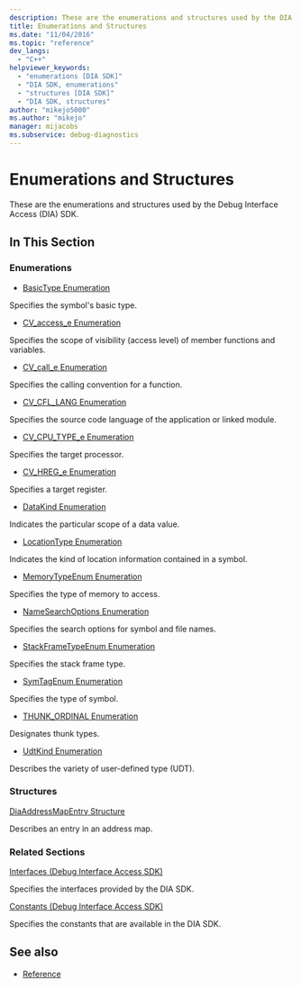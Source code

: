 ```yaml
---
description: These are the enumerations and structures used by the DIA SDK.
title: Enumerations and Structures
ms.date: "11/04/2016"
ms.topic: "reference"
dev_langs:
  - "C++"
helpviewer_keywords:
  - "enumerations [DIA SDK]"
  - "DIA SDK, enumerations"
  - "structures [DIA SDK]"
  - "DIA SDK, structures"
author: "mikejo5000"
ms.author: "mikejo"
manager: mijacobs
ms.subservice: debug-diagnostics
---
```


# Enumerations and Structures

These are the enumerations and structures used by the Debug Interface Access (DIA) SDK.

## In This Section

### Enumerations

- [BasicType Enumeration](../../debugger/debug-interface-access/basictype.md)

Specifies the symbol's basic type.

- [CV_access_e Enumeration](../../debugger/debug-interface-access/cv-access-e.md)

Specifies the scope of visibility (access level) of member functions and variables.

- [CV_call_e Enumeration](../../debugger/debug-interface-access/cv-call-e.md)

Specifies the calling convention for a function.

- [CV_CFL_LANG Enumeration](../../debugger/debug-interface-access/cv-cfl-lang.md)

Specifies the source code language of the application or linked module.

- [CV_CPU_TYPE_e Enumeration](../../debugger/debug-interface-access/cv-cpu-type-e.md)

Specifies the target processor.

- [CV_HREG_e Enumeration](../../debugger/debug-interface-access/cv-hreg-e.md)

Specifies a target register.

- [DataKind Enumeration](../../debugger/debug-interface-access/datakind.md)

Indicates the particular scope of a data value.

- [LocationType Enumeration](../../debugger/debug-interface-access/locationtype.md)

Indicates the kind of location information contained in a symbol.

- [MemoryTypeEnum Enumeration](../../debugger/debug-interface-access/memorytypeenum.md)

Specifies the type of memory to access.

- [NameSearchOptions Enumeration](../../debugger/debug-interface-access/namesearchoptions.md)

Specifies the search options for symbol and file names.

- [StackFrameTypeEnum Enumeration](../../debugger/debug-interface-access/stackframetypeenum.md)

Specifies the stack frame type.

- [SymTagEnum Enumeration](../../debugger/debug-interface-access/symtagenum.md)

Specifies the type of symbol.

- [THUNK_ORDINAL Enumeration](../../debugger/debug-interface-access/thunk-ordinal.md)

Designates thunk types.

- [UdtKind Enumeration](../../debugger/debug-interface-access/udtkind.md)

Describes the variety of user-defined type (UDT).

### Structures

[DiaAddressMapEntry Structure](../../debugger/debug-interface-access/diaaddressmapentry.md)

Describes an entry in an address map.

### Related Sections

[Interfaces (Debug Interface Access SDK)](../../debugger/debug-interface-access/interfaces-debug-interface-access-sdk.md)

Specifies the interfaces provided by the DIA SDK.

[Constants (Debug Interface Access SDK)](../../debugger/debug-interface-access/constants-debug-interface-access-sdk.md)

Specifies the constants that are available in the DIA SDK.

## See also

- [Reference](../../debugger/debug-interface-access/debug-interface-access-sdk-reference.md)

